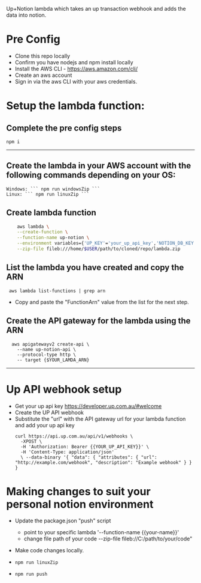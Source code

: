Up+Notion lambda which takes an up transaction webhook and adds the data into notion.

# Pre Config

- Clone this repo locally
- Confirm you have nodejs and npm install locally
- Install the AWS CLI - https://aws.amazon.com/cli/
- Create an aws account
- Sign in via the aws CLI with your aws credentials.

# Setup the lambda function:

## Complete the pre config steps
  ```npm i```

----------------------
## Create the lambda in your AWS account with the following commands depending on your OS:
    Windows: ``` npm run windowsZip ```
    Linux: ``` npm run linuxZip ``` 

## Create lambda function
```bash 
    aws lambda \
    --create-function \
    --function-name up-notion \
    --environment variables={'UP_KEY'='your_up_api_key','NOTION_DB_KEY'='your_notion_db_page'NOTION_API_KEY='your_notion_api_key' \
    --zip-file fileb:///home/$USER/path/to/cloned/repo/lambda.zip
```

## List the lambda you have created and copy the ARN

``` aws lambda list-functions | grep arn```
- Copy and paste the "FunctionArn" value from the list for the next step.

## Create the API gateway for the lambda using the ARN
```
  aws apigatewayv2 create-api \ 
    --name up-notion-api \
    --protocol-type http \ 
    -- target {$YOUR_LAMDA_ARN}
```

-----------------------
# Up API webhook setup

- Get your up api key https://developer.up.com.au/#welcome
- Create the UP API webhook
- Substitute the "url" with the API gateway url for your lambda function and add your up api key
  ```
  curl https://api.up.com.au/api/v1/webhooks \ 
    -XPOST \ 
    -H 'Authorization: Bearer {{YOUR_UP_API_KEY}}' \ 
    -H 'Content-Type: application/json' 
    \ --data-binary '{ "data": { "attributes": { "url": "http://example.com/webhook", "description": "Example webhook" } } }
  ```

# Making changes to suit your personal notion environment

- Update the package.json "push" script
  - point to your specific lambda '--function-name {{your-name}}'
  - change file path of your code --zip-file fileb://C:/path/to/your/code"

- Make code changes locally.
- ```npm run linuxZip```
- ```npm run push```
